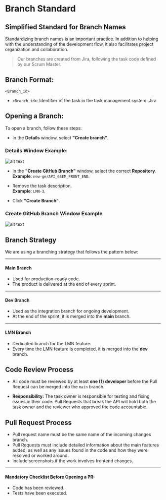# Branch Standard
## Simplified Standard for Branch Names

Standardizing branch names is an important practice. In addition to helping with the understanding of the development flow, it also facilitates project organization and collaboration.

> Our branches are created from Jira, following the task code defined by our Scrum Master.

## Branch Format:
```<Branch_id>```

- `<Branch_id>`: Identifier of the task in the task management system: Jira

## Opening a Branch:
To open a branch, follow these steps:

- In the **Details** window, select **"Create branch"**.

### Details Window Example:

![alt text](../Task_details_example.png)

- In the **"Create GitHub Branch"** window, select the correct **Repository**.  
  **Example**: `new-ge/API_6SEM_FRONT_END`.
  
- Remove the task description.  
  **Example**: `LMN-3`.

- Click **"Create Branch"**.

### Create GitHub Branch Window Example

![alt text](../Create_branch_example.png)

## Branch Strategy

We are using a branching strategy that follows the pattern below:

---

#### Main Branch
- Used for production-ready code.  
- The product is delivered at the end of every sprint.

---

#### Dev Branch
- Used as the integration branch for ongoing development.  
- At the end of the sprint, it is merged into the **main** branch.

---

#### LMN Branch
- Dedicated branch for the LMN feature.  
- Every time the LMN feature is completed, it is merged into the **dev** branch.
 

## Code Review Process

- All code must be reviewed by at least **one (1) developer** before the Pull Request can be merged into the `main` branch.

- **Responsibility:** The task owner is responsible for testing and fixing issues in their code. Pull Requests that break the API will hold both the task owner and the reviewer who approved the code accountable.


## Pull Request Process
- Pull request name must be the same name of the incoming changes branch.
- Pull Requests must include detailed information about the main features added, as well as any issues found in the code and how they were resolved or worked around.
- Include screenshots if the work involves frontend changes.

---

#### Mandatory Checklist Before Opening a PR:

-  Code has been reviewed.
- Tests have been executed.